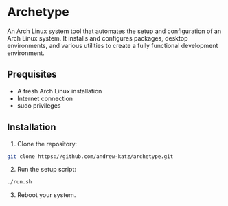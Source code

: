 # Archetype

An Arch Linux system tool that automates the setup and configuration of an Arch Linux system. It installs and configures
packages, desktop environments, and various utilities to create a fully functional development environment.

## Prequisites

- A fresh Arch Linux installation
- Internet connection
- sudo privileges

## Installation

1. Clone the repository:

```bash
git clone https://github.com/andrew-katz/archetype.git
```

2. Run the setup script:

```bash
./run.sh
```

3. Reboot your system.
